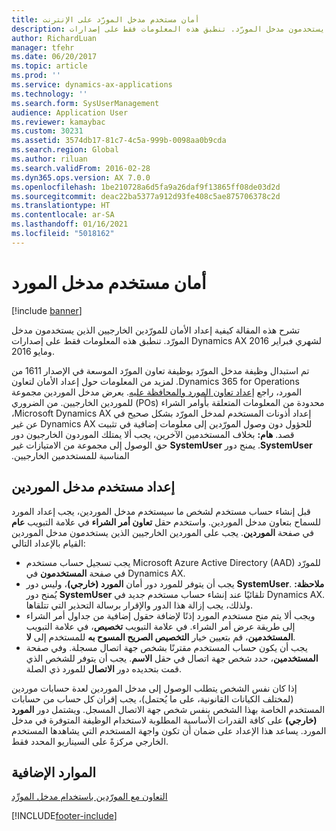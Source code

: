 ```yaml
---
title: أمان مستخدم مدخل المورّد على الإنترنت‬
description: تشرح هذه المقالة كيفية إعداد الأمان للمورّدين الخارجيين الذين يستخدمون مدخل المورّد. تنطبق هذه المعلومات فقط على إصدارات Dynamics AX لشهري فبراير 2016 ومايو 2016.
author: RichardLuan
manager: tfehr
ms.date: 06/20/2017
ms.topic: article
ms.prod: ''
ms.service: dynamics-ax-applications
ms.technology: ''
ms.search.form: SysUserManagement
audience: Application User
ms.reviewer: kamaybac
ms.custom: 30231
ms.assetid: 3574db17-81c7-4c5a-999b-0098aa0b9cda
ms.search.region: Global
ms.author: riluan
ms.search.validFrom: 2016-02-28
ms.dyn365.ops.version: AX 7.0.0
ms.openlocfilehash: 1be210728a6d5fa9a26daf9f13865ff08de03d2d
ms.sourcegitcommit: deac22ba5377a912d93fe408c5ae875706378c2d
ms.translationtype: HT
ms.contentlocale: ar-SA
ms.lasthandoff: 01/16/2021
ms.locfileid: "5018162"
---
```

# <a name="vendor-portal-user-security"></a>أمان مستخدم مدخل المورد

[!include [banner](../includes/banner.md)]

تشرح هذه المقالة كيفية إعداد الأمان للمورّدين الخارجيين الذين يستخدمون مدخل المورّد. تنطبق هذه المعلومات فقط على إصدارات Dynamics AX لشهري فبراير 2016 ومايو 2016.

‏‫تم استبدال وظيفة مدخل المورّد بوظيفة تعاون المورّد الموسعة في الإصدار 1611 من Dynamics 365 for Operations. لمزيد من المعلومات حول إعداد الأمان لتعاون المورد، راجع [‬‏‫إعداد تعاون المورد والمحافظة عليه](set-up-maintain-vendor-collaboration.md). يعرض مدخل الموردين مجموعة محدودة من المعلومات المتعلقة بأوامر الشراء (POs) للموردين الخارجيين. من الضروري إعداد أذونات المستخدم لمدخل المورّد بشكل صحيح في Microsoft Dynamics AX، للحؤول دون وصول المورّدين إلى معلومات إضافية في تثبيت Dynamics AX عن غير قصد. **هام:** بخلاف المستخدمين الآخرين، يجب ألا يمتلك الموردون الخارجيون دور **SystemUser**. يمنح دور **SystemUser** حق الوصول إلى مجموعة من الامتيازات غير المناسبة للمستخدمين الخارجيين.

## <a name="setting-up-a-vendor-portal-user"></a>إعداد مستخدم مدخل الموردين
قبل إنشاء حساب مستخدم لشخص ما سيستخدم مدخل الموردين، يجب إعداد المورد للسماح بتعاون مدخل الموردين. واستخدم حقل **تعاون أمر الشراء** في علامة التبويب **عام** في صفحة **الموردين**. يجب على الموردين الخارجيين الذين يستخدمون مدخل الموردين القيام بالإعداد التالي:

-   يجب تسجيل حساب مستخدم Microsoft Azure Active Directory (AAD) للمورّد في صفحة **المستخدمون** في Dynamics AX.
-   يجب أن يتوفر للمورد دور أمان **المورد (خارجي)**، وليس دور **SystemUser**. **ملاحظة:** يُمنح دور **SystemUser** تلقائيًا عند إنشاء حساب مستخدم جديد في Dynamics AX. ولذلك، يجب إزالة هذا الدور والإقرار برسالة التحذير التي تتلقاها.
-   ويجب ألا يتم منح مستخدم المورد إذنًا لإضافة حقول إضافية من جداول أمر الشراء إلى طريقة عرض أمر الشراء. في علامة التبويب **تخصيص**، في علامة التبويب **المستخدمين**، قم بتعيين خيار **التخصيص الصريح المسوح به** للمستخدم إلى **لا**.
-   يجب أن يكون حساب المستخدم مقترنًا بشخص جهة اتصال مسجلة. وفي صفحة **المستخدمين**، حدد شخص جهة اتصال في حقل **الاسم**. يجب أن يتوفر للشخص الذي قمت بتحديده دور **الاتصال** للمورد ذي الصلة.

إذا كان نفس الشخص يتطلب الوصول إلى مدخل الموردين لعدة حسابات موردين (لمختلف الكيانات القانونية، على ما يُحتمل)، يجب إقران كل حساب من حسابات المستخدم الخاصة بهذا الشخص بنفس شخص جهة الاتصال المسجل. ويشتمل دور **المورد (خارجي)** على كافة القدرات الأساسية المطلوبة لاستخدام الوظيفة المتوفرة في مدخل المورد. يساعد هذا الإعداد على ضمان أن تكون واجهة المستخدم التي يشاهدها المستخدم الخارجي مركزةً على السيناريو المحدد فقط.

<a name="additional-resources"></a>الموارد الإضافية
--------

[التعاون مع المورّدين باستخدام مدخل المورِّد‬](collaborate-vendors-vendor-portal.md)





[!INCLUDE[footer-include](../../includes/footer-banner.md)]